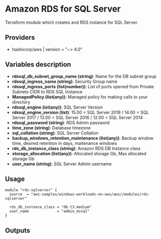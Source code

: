 # Amazon RDS for SQL Server

Terraform module which creates and RDS instance for SQL Server.

## Providers

- hashicorp/aws | version = "~> 4.0"

## Variables description
- **rdssql_db_subnet_group_name (string)**: Name for the DB subnet group
- **rdssql_ingress_name (string)**: Security Group name
- **rdssql_ingress_ports (list(number))**: List of ports opened from Private Subnets CIDR to RDS SQL Instance
- **ManagedPolicy (list(any))**: Managed policy for making calls to your directory
- **rdssql_engine (ist(any))**: SQL Server Version
- **rdssql_engine_version (list)**: 15.00 = SQL Server 2019 / 14.00 = SQL Server 2017 / 13.00 = SQL Server 2016 / 12.00 = SQL Server 2014
- **rdssql_password (string)**: RDS Admin password
- **time_zone (string)**: Database timezone
- **sql_collation (string)**: SQL Server Collation
- **backup_windows_retention_maintenance (list(any))**: Backup window time, desired retention in days, maitenance windows
- **rds_db_instance_class (string)**: Amazon RDS DB Instance class
- **storage_allocation (list(any))**: Allocated storage Gb, Max allocated storage Gb
- **user_name (string)**: SQL Server Admin username


## Usage

```hcl
module "rds-sqlserver" {
  source  = "aws-samples/windows-workloads-on-aws/aws//modules/rds-sqlserver"

  rds_db_instance_class = "db.t3.medium"
  user_name             = "admin_mssql"
}
```
## Outputs
